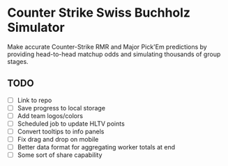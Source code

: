# Counter Strike Swiss Buchholz Simulator

Make accurate Counter-Strike RMR and Major Pick'Em predictions by providing head-to-head matchup odds and simulating thousands of group stages.

## TODO

- [ ] Link to repo
- [ ] Save progress to local storage
- [ ] Add team logos/colors
- [ ] Scheduled job to update HLTV points
- [ ] Convert tooltips to info panels
- [ ] Fix drag and drop on mobile
- [ ] Better data format for aggregating worker totals at end
- [ ] Some sort of share capability
